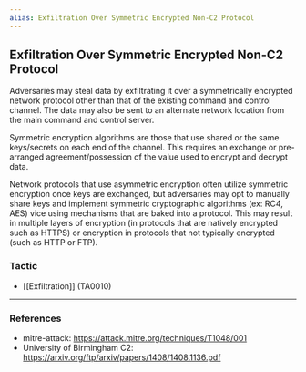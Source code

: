 ```yaml
---
alias: Exfiltration Over Symmetric Encrypted Non-C2 Protocol
---
```


## Exfiltration Over Symmetric Encrypted Non-C2 Protocol

Adversaries may steal data by exfiltrating it over a symmetrically encrypted network protocol other than that of the existing command and control channel. The data may also be sent to an alternate network location from the main command and control server. 

Symmetric encryption algorithms are those that use shared or the same keys/secrets on each end of the channel. This requires an exchange or pre-arranged agreement/possession of the value used to encrypt and decrypt data. 

Network protocols that use asymmetric encryption often utilize symmetric encryption once keys are exchanged, but adversaries may opt to manually share keys and implement symmetric cryptographic algorithms (ex: RC4, AES) vice using mechanisms that are baked into a protocol. This may result in multiple layers of encryption (in protocols that are natively encrypted such as HTTPS) or encryption in protocols that not typically encrypted (such as HTTP or FTP). 


### Tactic

- [[Exfiltration]] (TA0010)


---
### References

- mitre-attack: https://attack.mitre.org/techniques/T1048/001
- University of Birmingham C2: https://arxiv.org/ftp/arxiv/papers/1408/1408.1136.pdf
